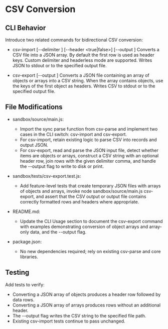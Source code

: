 # CSV Conversion

## CLI Behavior

Introduce two related commands for bidirectional CSV conversion:

- csv-import <inputFile> [--delimiter <char>] [--header <true|false>] [--output <outputFile>]
  Converts a CSV file into a JSON array. By default the first row is used as header keys. Custom delimiter and headerless mode are supported. Writes JSON to stdout or to the specified output file.

- csv-export <inputFile> [--output <outputFile>]
  Converts a JSON file containing an array of objects or arrays into a CSV string. When the array contains objects, use the keys of the first object as headers. Writes CSV to stdout or to the specified output file.

## File Modifications

- sandbox/source/main.js:
  - Import the sync parse function from csv-parse and implement two cases in the CLI switch: csv-import and csv-export.
  - For csv-import, retain existing logic to parse CSV into records and output JSON.
  - For csv-export, read and parse the JSON input file, detect whether items are objects or arrays, construct a CSV string with an optional header row, join rows with the given delimiter comma, and handle the --output flag to write to disk or print.

- sandbox/tests/csv-export.test.js:
  - Add feature-level tests that create temporary JSON files with arrays of objects and arrays, invoke node sandbox/source/main.js csv-export, and assert that the CSV output or output file contains correctly formatted rows and headers where appropriate.

- README.md:
  - Update the CLI Usage section to document the csv-export command with examples demonstrating conversion of object arrays and array-only data, and the --output flag.

- package.json:
  - No new dependencies required; rely on existing csv-parse and core libraries.

## Testing

Add tests to verify:

- Converting a JSON array of objects produces a header row followed by data rows.
- Converting a JSON array of arrays produces rows without an additional header.
- The --output flag writes the CSV string to the specified file path.
- Existing csv-import tests continue to pass unchanged.